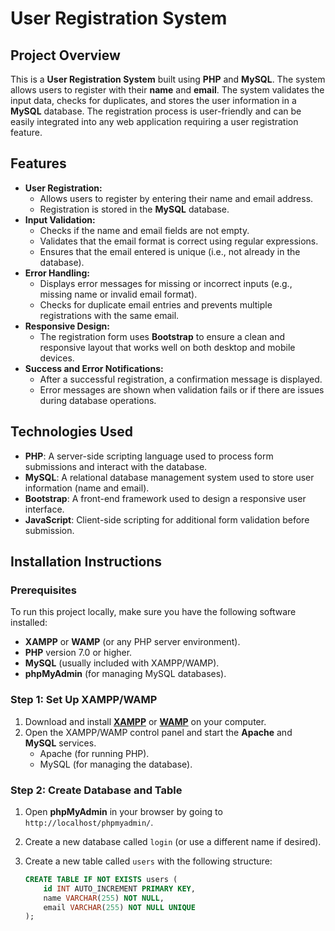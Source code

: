 # User Registration System

## Project Overview

This is a **User Registration System** built using **PHP** and **MySQL**. The system allows users to register with their **name** and **email**. The system validates the input data, checks for duplicates, and stores the user information in a **MySQL** database. The registration process is user-friendly and can be easily integrated into any web application requiring a user registration feature.

## Features

- **User Registration:**
  - Allows users to register by entering their name and email address.
  - Registration is stored in the **MySQL** database.
- **Input Validation:**
  - Checks if the name and email fields are not empty.
  - Validates that the email format is correct using regular expressions.
  - Ensures that the email entered is unique (i.e., not already in the database).
- **Error Handling:**
  - Displays error messages for missing or incorrect inputs (e.g., missing name or invalid email format).
  - Checks for duplicate email entries and prevents multiple registrations with the same email.
- **Responsive Design:**
  - The registration form uses **Bootstrap** to ensure a clean and responsive layout that works well on both desktop and mobile devices.
- **Success and Error Notifications:**
  - After a successful registration, a confirmation message is displayed.
  - Error messages are shown when validation fails or if there are issues during database operations.
  
## Technologies Used

- **PHP**: A server-side scripting language used to process form submissions and interact with the database.
- **MySQL**: A relational database management system used to store user information (name and email).
- **Bootstrap**: A front-end framework used to design a responsive user interface.
- **JavaScript**: Client-side scripting for additional form validation before submission.

## Installation Instructions

### Prerequisites

To run this project locally, make sure you have the following software installed:

- **XAMPP** or **WAMP** (or any PHP server environment).
- **PHP** version 7.0 or higher.
- **MySQL** (usually included with XAMPP/WAMP).
- **phpMyAdmin** (for managing MySQL databases).

### Step 1: Set Up XAMPP/WAMP

1. Download and install **[XAMPP](https://www.apachefriends.org/index.html)** or **[WAMP](https://www.wampserver.com/en/)** on your computer.
2. Open the XAMPP/WAMP control panel and start the **Apache** and **MySQL** services.
   - Apache (for running PHP).
   - MySQL (for managing the database).

### Step 2: Create Database and Table

1. Open **phpMyAdmin** in your browser by going to `http://localhost/phpmyadmin/`.
2. Create a new database called `login` (or use a different name if desired).
3. Create a new table called `users` with the following structure:

   ```sql
   CREATE TABLE IF NOT EXISTS users (
       id INT AUTO_INCREMENT PRIMARY KEY,
       name VARCHAR(255) NOT NULL,
       email VARCHAR(255) NOT NULL UNIQUE
   );

